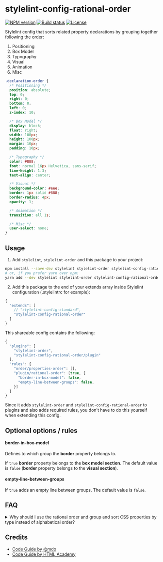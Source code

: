 # stylelint-config-rational-order

[![NPM version][version-img]][npm-url] [![Build status][ci-img]][ci-url] [![License][l-img]][l-url]

Stylelint config that sorts related property declarations by grouping together following the order:

1.  Positioning
2.  Box Model
3.  Typography
4.  Visual
5.  Animation
6.  Misc

```css
.declaration-order {
  /* Positioning */
  position: absolute;
  top: 0;
  right: 0;
  bottom: 0;
  left: 0;
  z-index: 10;

  /* Box Model */
  display: block;
  float: right;
  width: 100px;
  height: 100px;
  margin: 10px;
  padding: 10px;

  /* Typography */
  color: #888;
  font: normal 16px Helvetica, sans-serif;
  line-height: 1.3;
  text-align: center;

  /* Visual */
  background-color: #eee;
  border: 1px solid #888;
  border-radius: 4px;
  opacity: 1;

  /* Animation */
  transition: all 1s;

  /* Misc */
  user-select: none;
}
```

## Usage

1.  Add `stylelint`, `stylelint-order` and this package to your project:

```bash
npm install --save-dev stylelint stylelint-order stylelint-config-rational-order
# or, if you prefer yarn over npm:
yarn add --dev stylelint stylelint-order stylelint-config-rational-order
```

2.  Add this package to the end of your extends array inside Stylelint
    configuration (.stylelintrc for example):

```javascript
{
  "extends": [
    // "stylelint-config-standard",
    "stylelint-config-rational-order"
  ]
}
```

This shareable config contains the following:
```javascript
{
  "plugins": [
    "stylelint-order",
    "stylelint-config-rational-order/plugin"
  ],
  "rules": {
    "order/properties-order": [],
    "plugin/rational-order": [true, {
      "border-in-box-model": false,
      "empty-line-between-groups": false,
    }]
  }
}
```

Since it adds `stylelint-order` and `stylelint-config-rational-order` to plugins and also adds required rules, you don't have to do this yourself when extending this config.


## Optional options / rules

#### border-in-box-model

Defines to which group the **border** property belongs to.

If `true` **border** property belongs to the **box model section**.
The default value is `false` (**border** property belongs to the **visual section**).


#### empty-line-between-groups

If `true` adds an empty line between groups. The default value is `false`.

## FAQ

<details>
  <summary>Why should I use the rational order and group and sort CSS properties by type instead of alphabetical order?</summary>

  The pros and cons of both ways in detail:

* [Happy Potter and the Order of CSS](https://dev.to/thekashey/happy-potter-and-the-order-of-css-5ec)
* [“Outside In” — Ordering CSS Properties by Importance](https://webdesign.tutsplus.com/articles/outside-in-ordering-css-properties-by-importance--cms-21685)
</details>

## Credits

* [Code Guide by @mdo](http://codeguide.co/)
* [Code Guide by HTML Academy](https://github.com/htmlacademy/codeguide)


[npm-url]: https://www.npmjs.com/package/stylelint-config-rational-order
[version-img]: https://img.shields.io/npm/v/stylelint-config-rational-order.svg?style=flat-square
[ci-url]: https://travis-ci.org/constverum/stylelint-config-rational-order
[ci-img]: https://img.shields.io/travis/constverum/stylelint-config-rational-order.svg?style=flat-square
[l-url]: https://www.npmjs.com/package/stylelint-config-rational-order
[l-img]: https://img.shields.io/npm/l/stylelint-config-rational-order.svg?style=flat-square

